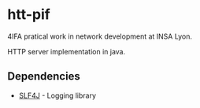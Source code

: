 # htt-pif
4IFA pratical work in network development at INSA Lyon.

HTTP server implementation in java.

## Dependencies
* [SLF4J](http://www.slf4j.org/) - Logging library